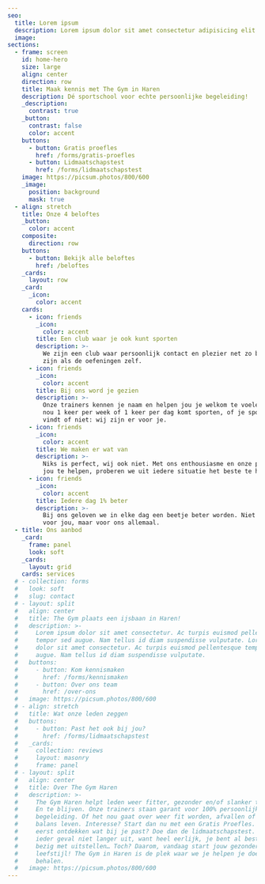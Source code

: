 ```yaml
---
seo:
  title: Lorem ipsum
  description: Lorem ipsum dolor sit amet consectetur adipisicing elit. Quisquam, quos.
  image:
sections:
  - frame: screen
    id: home-hero
    size: large
    align: center
    direction: row
    title: Maak kennis met The Gym in Haren
    description: Dé sportschool voor echte persoonlijke begeleiding!
    _description:
      contrast: true
    _button: 
      contrast: false
      color: accent
    buttons:
      - button: Gratis proefles
        href: /forms/gratis-proefles
      - button: Lidmaatschapstest
        href: /forms/lidmaatschapstest
    image: https://picsum.photos/800/600
    _image:
      position: background
      mask: true
  - align: stretch
    title: Onze 4 beloftes
    _button:
      color: accent
    composite:
      direction: row
    buttons:
      - button: Bekijk alle beloftes
        href: /beloftes
    _cards:
      layout: row
    _card:
      _icon:
        color: accent
    cards:
      - icon: friends
        _icon:
          color: accent
        title: Een club waar je ook kunt sporten
        description: >-
          We zijn een club waar persoonlijk contact en plezier net zo belangrijk
          zijn als de oefeningen zelf.
      - icon: friends
        _icon:
          color: accent
        title: Bij ons word je gezien
        description: >-
          Onze trainers kennen je naam en helpen jou je welkom te voelen. Of je
          nou 1 keer per week of 1 keer per dag komt sporten, of je sporten leuk
          vindt of niet: wij zijn er voor je.
      - icon: friends
        _icon:
          color: accent
        title: We maken er wat van
        description: >-
          Niks is perfect, wij ook niet. Met ons enthousiasme en onze passie om
          jou te helpen, proberen we uit iedere situatie het beste te halen.
      - icon: friends
        _icon:
          color: accent
        title: Iedere dag 1% beter
        description: >-
          Bij ons geloven we in elke dag een beetje beter worden. Niet alleen
          voor jou, maar voor ons allemaal.
  - title: Ons aanbod
    _card:
      frame: panel
      look: soft
    _cards:
      layout: grid
    cards: services
  # - collection: forms
  #   look: soft
  #   slug: contact
  # - layout: split
  #   align: center
  #   title: The Gym plaats een ijsbaan in Haren!
  #   description: >-
  #     Lorem ipsum dolor sit amet consectetur. Ac turpis euismod pellentesque
  #     tempor sed augue. Nam tellus id diam suspendisse vulputate. Lorem ipsum
  #     dolor sit amet consectetur. Ac turpis euismod pellentesque tempor sed
  #     augue. Nam tellus id diam suspendisse vulputate.
  #   buttons:
  #     - button: Kom kennismaken
  #       href: /forms/kennismaken
  #     - button: Over ons team
  #       href: /over-ons
  #   image: https://picsum.photos/800/600
  # - align: stretch
  #   title: Wat onze leden zeggen
  #   buttons:
  #     - button: Past het ook bij jou?
  #       href: /forms/lidmaatschapstest
  #   _cards:
  #     collection: reviews
  #     layout: masonry
  #     frame: panel
  # - layout: split
  #   align: center
  #   title: Over The Gym Haren
  #   description: >-
  #     The Gym Haren helpt leden weer fitter, gezonder en/of slanker te worden.
  #     En te blijven. Onze trainers staan garant voor 100% persoonlijke
  #     begeleiding. Of het nou gaat over weer fit worden, afvallen of meer in
  #     balans leven. Interesse? Start dan nu met een Gratis Proefles. Of wil je
  #     eerst ontdekken wat bij je past? Doe dan de lidmaatschapstest. Stel in
  #     ieder geval niet langer uit, want heel eerlijk, je bent al best een tijd
  #     bezig met uitstellen… Toch? Daarom, vandaag start jouw gezondere
  #     leefstijl! The Gym in Haren is de plek waar we je helpen je doelen te
  #     behalen.
  #   image: https://picsum.photos/800/600
---
```

